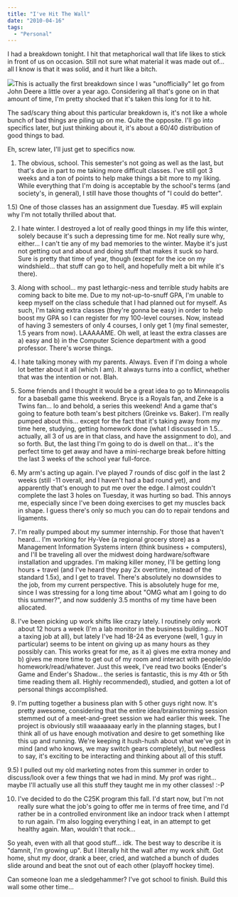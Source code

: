 ```yaml
---
title: "I've Hit The Wall"
date: "2010-04-16"
tags:
  - "Personal"
---
```


I had a breakdown tonight. I hit that metaphorical wall that life likes to stick in front of us on occasion. Still not sure what material it was made out of... all I know is that it was solid, and it hurt like a bitch.

![](images/brick_wall11254935255.jpg)This is actually the first breakdown since I was "unofficially" let go from John Deere a little over a year ago. Considering all that's gone on in that amount of time, I'm pretty shocked that it's taken this long for it to hit.

The sad/scary thing about this particular breakdown is, it's not like a whole bunch of bad things are piling up on me. Quite the opposite. I'll go into specifics later, but just thinking about it, it's about a 60/40 distribution of good things to bad.

Eh, screw later, I'll just get to specifics now.

1) The obvious, school. This semester's not going as well as the last, but that's due in part to me taking more difficult classes. I've still got 3 weeks and a ton of points to help make things a bit more to my liking. While everything that I'm doing is acceptable by the school's terms (and society's, in general), I still have those thoughts of "I could do better".

1.5) One of those classes has an assignment due Tuesday. #5 will explain why I'm not totally thrilled about that.

2) I hate winter. I destroyed a lot of really good things in my life this winter, solely because it's such a depressing time for me. Not really sure why, either... I can't tie any of my bad memories to the winter. Maybe it's just not getting out and about and doing stuff that makes it suck so hard. Sure is pretty that time of year, though (except for the ice on my windshield... that stuff can go to hell, and hopefully melt a bit while it's there).

3) Along with school... my past lethargic-ness and terrible study habits are coming back to bite me. Due to my not-up-to-snuff GPA, I'm unable to keep myself on the class schedule that I had planned out for myself. As such, I'm taking extra classes (they're gonna be easy) in order to help boost my GPA so I can register for my 100-level courses. Now, instead of having 3 semesters of only 4 courses, I only get 1 (my final semester, 1.5 years from now). LAAAAAME. Oh well, at least the extra classes are a) easy and b) in the Computer Science department with a good professor. There's worse things.

4) I hate talking money with my parents. Always. Even if I'm doing a whole lot better about it all (which I am). It always turns into a conflict, whether that was the intention or not. Blah.

5) Some friends and I thought it would be a great idea to go to Minneapolis for a baseball game this weekend. Bryce is a Royals fan, and Zeke is a Twins fan... lo and behold, a series this weekend! And a game that's going to feature both team's best pitchers (Greinke vs. Baker). I'm really pumped about this... except for the fact that it's taking away from my time here, studying, getting homework done (what I discussed in 1.5... actually, all 3 of us are in that class, and have the assignment to do), and so forth. But, the last thing I'm going to do is dwell on that... it's the perfect time to get away and have a mini-recharge break before hitting the last 3 weeks of the school year full-force.

6) My arm's acting up again. I've played 7 rounds of disc golf in the last 2 weeks (still -11 overall, and I haven't had a bad round yet), and apparently that's enough to put me over the edge. I almost couldn't complete the last 3 holes on Tuesday, it was hurting so bad. This annoys me, especially since I've been doing exercises to get my muscles back in shape. I guess there's only so much you can do to repair tendons and ligaments.

7) I'm really pumped about my summer internship. For those that haven't heard... I'm working for Hy-Vee (a regional grocery store) as a Management Information Systems intern (think business + computers), and I'll be traveling all over the midwest doing hardware/software installation and upgrades. I'm making killer money, I'll be getting long hours + travel (and I've heard they pay 2x overtime, instead of the standard 1.5x), and I get to travel. There's absolutely no downsides to the job, from my current perspective. This is absolutely huge for me, since I was stressing for a long time about "OMG what am I going to do this summer?", and now suddenly 3.5 months of my time have been allocated.

8) I've been picking up work shifts like crazy lately. I routinely only work about 12 hours a week (I'm a lab monitor in the business building... NOT a taxing job at all), but lately I've had 18-24 as everyone (well, 1 guy in particular) seems to be intent on giving up as many hours as they possibly can. This works great for me, as it a) gives me extra money and b) gives me more time to get out of my room and interact with people/do homework/read/whatever. Just this week, I've read two books (Ender's Game and Ender's Shadow... the series is fantastic, this is my 4th or 5th time reading them all. Highly recommended), studied, and gotten a lot of personal things accomplished.

9) I'm putting together a business plan with 5 other guys right now. It's pretty awesome, considering that the entire idea/brainstorming session stemmed out of a meet-and-greet session we had earlier this week. The project is obviously still waaaaaaay early in the planning stages, but I think all of us have enough motivation and desire to get something like this up and running. We're keeping it hush-hush about what we've got in mind (and who knows, we may switch gears completely), but needless to say, it's exciting to be interacting and thinking about all of this stuff.

9.5) I pulled out my old marketing notes from this summer in order to discuss/look over a few things that we had in mind. My prof was right... maybe I'll actually use all this stuff they taught me in my other classes! :-P

10) I've decided to do the C25K program this fall. I'd start now, but I'm not really sure what the job's going to offer me in terms of free time, and I'd rather be in a controlled environment like an indoor track when I attempt to run again. I'm also logging everything I eat, in an attempt to get healthy again. Man, wouldn't that rock...

So yeah, even with all that good stuff... idk. The best way to describe it is "damnit, I'm growing up". But I literally hit the wall after my work shift. Got home, shut my door, drank a beer, cried, and watched a bunch of dudes slide around and beat the snot out of each other (playoff hockey time).

Can someone loan me a sledgehammer? I've got school to finish. Build this wall some other time...
